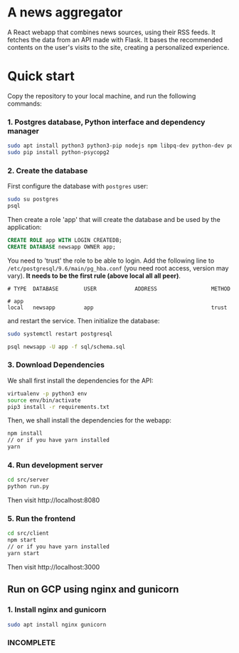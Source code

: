 # A news aggregator

A React webapp that combines news sources, using their RSS feeds. It fetches the data from an API made with Flask. It bases the recommended contents on the user's visits to the site, creating a personalized experience.

# Quick start

Copy the repository to your local machine, and run the following commands:

### 1. Postgres database, Python interface and dependency manager

```bash
sudo apt install python3 python3-pip nodejs npm libpq-dev python-dev postgresql
sudo pip install python-psycopg2
```

### 2. Create the database

First configure the database with `postgres` user:

```bash
sudo su postgres
psql
```

Then create a role 'app' that will create the database and be used by the application:

```sql
CREATE ROLE app WITH LOGIN CREATEDB;
CREATE DATABASE newsapp OWNER app;
```

You need to 'trust' the role to be able to login. Add the following line to `/etc/postgresql/9.6/main/pg_hba.conf` (you need root access, version may vary). **It needs to be the first rule (above local all all peer)**.

```
# TYPE  DATABASE        USER            ADDRESS                 METHOD

# app
local   newsapp         app                                     trust
```

and restart the service. Then initialize the database:

```bash
sudo systemctl restart postgresql

psql newsapp -U app -f sql/schema.sql
```

### 3. Download Dependencies

We shall first install the dependencies for the API:

```bash
virtualenv -p python3 env
source env/bin/activate
pip3 install -r requirements.txt
```

Then, we shall install the dependencies for the webapp:

```bash
npm install
// or if you have yarn installed
yarn
```

### 4. Run development server

```bash
cd src/server
python run.py
```

Then visit http://localhost:8080

### 5. Run the frontend

```bash
cd src/client
npm start
// or if you have yarn installed
yarn start
```

Then visit http://localhost:3000

## Run on GCP using nginx and gunicorn

### 1. Install nginx and gunicorn

```bash
sudo apt install nginx gunicorn
```

### INCOMPLETE
